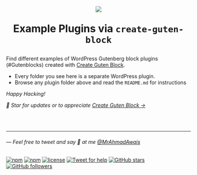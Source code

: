 <h1 align="center">
  <img src="https://on.ahmda.ws/oy1r/c" />

  Example Plugins via `create-guten-block`
</h1>


Find different examples of WordPress Gutenberg block plugins (#Gutenblocks) created with [Create Guten Block](https://github.com/ahmadawais/create-guten-block).

- Every folder you see here is a separate WordPress plugin.
- Browse any plugin folder above and read the `README.md` for instructions


_Happy Hacking!_

_🌟 Star for updates or to appreciate [Create Guten Block →](https://github.com/ahmadawais/create-guten-block)_

<br><br>

---

###### — Feel free to tweet and say 👋 at me [@MrAhmadAwais](https://twitter.com/mrahmadawais/)

[![npm](https://img.shields.io/npm/v/create-guten-block.svg?style=flat-square)](https://www.npmjs.com/package/create-guten-block) [![npm](https://img.shields.io/npm/dt/create-guten-block.svg?style=flat-square&label=downloads)](https://www.npmjs.com/package/create-guten-block)  [![license](https://img.shields.io/github/license/mashape/apistatus.svg?style=flat-square)](https://github.com/ahmadawais/create-guten-block) [![Tweet for help](https://img.shields.io/twitter/follow/mrahmadawais.svg?style=social&label=Tweet%20@MrAhmadAwais)](https://twitter.com/mrahmadawais/) [![GitHub stars](https://img.shields.io/github/stars/ahmadawais/create-guten-block.svg?style=social&label=Stars)](https://github.com/ahmadawais/create-guten-block/stargazers) [![GitHub followers](https://img.shields.io/github/followers/ahmadawais.svg?style=social&label=Follow)](https://github.com/ahmadawais?tab=followers)
